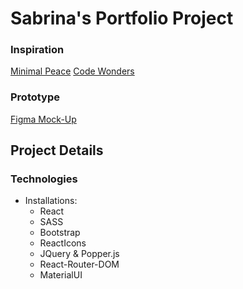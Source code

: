 # Sabrina's Portfolio Project

### Inspiration

[Minimal Peace](https://minimalpeace.com/)
[Code Wonders](https://codewonders.dev/projects)

### Prototype

[Figma Mock-Up](https://www.figma.com/file/fNgBEGLXPwMrxafXZFxFMn/sabkuah_portfolio?node-id=0%3A1)

## Project Details

### Technologies

- Installations:
  - React
  - SASS
  - Bootstrap
  - ReactIcons
  - JQuery & Popper.js
  - React-Router-DOM
  - MaterialUI
